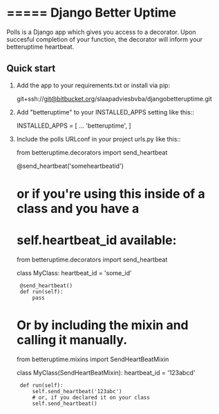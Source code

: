 =====
Django Better Uptime
=====

Polls is a Django app which gives you access to a decorator. 
Upon succesful completion of your function, the decorator will inform your betteruptime heartbeat.

Quick start
-----------

1. Add the app to your requirements.txt or install via pip:

    git+ssh://git@bitbucket.org/slaapadviesbvba/djangobetteruptime.git

2. Add "betteruptime" to your INSTALLED_APPS setting like this::

    INSTALLED_APPS = [
        ...
        'betteruptime',
    ]

3. Include the polls URLconf in your project urls.py like this::

    from betteruptime.decorators import send_heartbeat
   
    @send_heartbeat('someheartbeatid')
    # or if you're using this inside of a class and you have a 
    # self.heartbeat_id available:
    from betteruptime.decorators import send_heartbeat
    
    class MyClass:
        heartbeat_id = 'some_id'

        @send_heartbeat()
        def run(self):
            pass
    
    # Or by including the mixin and calling it manually.
    from betteruptime.mixins import SendHeartBeatMixin
    
    class MyClass(SendHeartBeatMixin):
        heartbeat_id = '123abcd'

        def run(self):
            self.send_heartbeat('123abc')
            # or, if you declared it on your class
            self.send_heartbeat()  	


